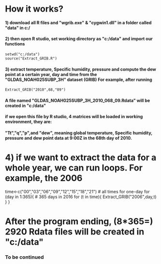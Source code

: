 # How it works?

#### 1) download all R files and "wgrib.exe" & "cygwin1.dll" in a folder called "data" in c:/

#### 2) then open R studio, set working directory as "c:/data" and import our functions

 	setwd("c:/data")
 	source("Extract_GRIB.R")

#### 3) extract temperature, Specific humidity, pressure and compute the dew point at a certain year, day and time from the "GLDAS_NOAH025SUBP_3H" dataset (GRIB) For example, after running

	Extract_GRIB("2010",68,"09")

#### A file named "GLDAS_NOAH025SUBP_3H_2010_068_09.Rdata" will be created in "c:/data"
#### if we open this file by R studio, 4 matrices will be loaded in working environment, they are:
#### "Tt","q","p",and "dew", meaning global temperature, Specific humidity, pressure and dew point data at 9:00Z in the 68th day of 2010.

# 4) if we want to extract the data for a whole year, we can run loops. For example, the 2006

time<-c("00","03","06","09","12","15","18","21") # all times for one-day
 for (day in 1:365){  # 365 days in 2016
   for (t in time){
     Extract_GRIB("2006",day,t)
   }
 }
 
# After the program ending, (8*365=) 2920 Rdata files will be created in "c:/data"
 
### To be continued ###
